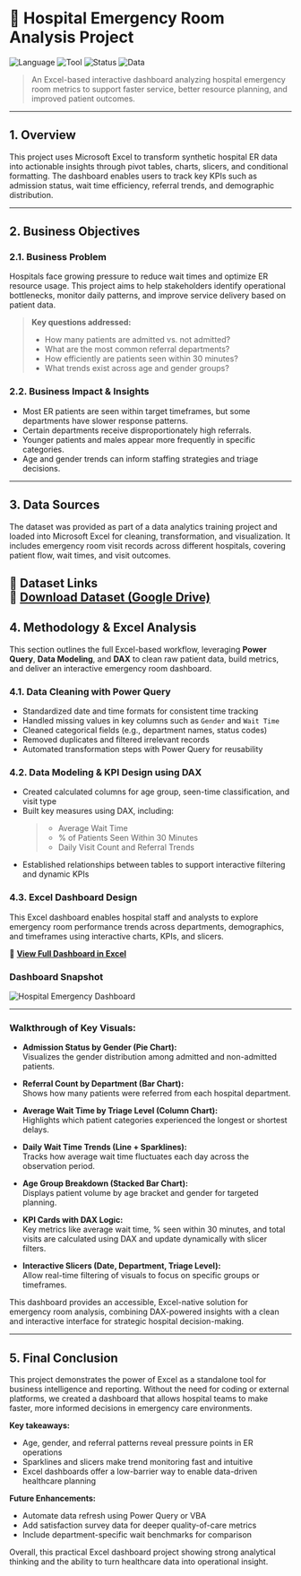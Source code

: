 # 🏥 Hospital Emergency Room Analysis Project  
![Language](https://img.shields.io/badge/Language-Excel-16A085)
![Tool](https://img.shields.io/badge/Visualization-Excel%20Dashboard-F39C12)
![Status](https://img.shields.io/badge/Project-Completed-brightgreen)
![Data](https://img.shields.io/badge/Data-Hospital--ER--Synthetic-red)

> An Excel-based interactive dashboard analyzing hospital emergency room metrics to support faster service, better resource planning, and improved patient outcomes.

---

## 1. Overview

This project uses Microsoft Excel to transform synthetic hospital ER data into actionable insights through pivot tables, charts, slicers, and conditional formatting. The dashboard enables users to track key KPIs such as admission status, wait time efficiency, referral trends, and demographic distribution.

---

## 2. Business Objectives

### 2.1. Business Problem

Hospitals face growing pressure to reduce wait times and optimize ER resource usage. This project aims to help stakeholders identify operational bottlenecks, monitor daily patterns, and improve service delivery based on patient data.

> **Key questions addressed:**
> - How many patients are admitted vs. not admitted?
> - What are the most common referral departments?
> - How efficiently are patients seen within 30 minutes?
> - What trends exist across age and gender groups?

### 2.2. Business Impact & Insights

- Most ER patients are seen within target timeframes, but some departments have slower response patterns.  
- Certain departments receive disproportionately high referrals.  
- Younger patients and males appear more frequently in specific categories.  
- Age and gender trends can inform staffing strategies and triage decisions.

---

## 3. Data Sources

The dataset was provided as part of a data analytics training project and loaded into Microsoft Excel for cleaning, transformation, and visualization. It includes emergency room visit records across different hospitals, covering patient flow, wait times, and visit outcomes.

🔗 **Dataset Links**  
📁 [Download Dataset (Google Drive)](https://drive.google.com/file/d/1I_20JL8KP-muDr5hxVLW_2rjiobIIdiV/view?usp=sharing)
---

## 4. Methodology & Excel Analysis

This section outlines the full Excel-based workflow, leveraging **Power Query**, **Data Modeling**, and **DAX** to clean raw patient data, build metrics, and deliver an interactive emergency room dashboard.

### 4.1. Data Cleaning with Power Query

- Standardized date and time formats for consistent time tracking  
- Handled missing values in key columns such as `Gender` and `Wait Time`  
- Cleaned categorical fields (e.g., department names, status codes)  
- Removed duplicates and filtered irrelevant records  
- Automated transformation steps with Power Query for reusability  

### 4.2. Data Modeling & KPI Design using DAX

- Created calculated columns for age group, seen-time classification, and visit type  
- Built key measures using DAX, including:
  > - Average Wait Time  
  > - % of Patients Seen Within 30 Minutes  
  > - Daily Visit Count and Referral Trends  
- Established relationships between tables to support interactive filtering and dynamic KPIs  

### 4.3. Excel Dashboard Design

This Excel dashboard enables hospital staff and analysts to explore emergency room performance trends across departments, demographics, and timeframes using interactive charts, KPIs, and slicers.

🔗 **[View Full Dashboard in Excel](https://project.novypro.com/ud876F)**

### Dashboard Snapshot

![Hospital Emergency Dashboard](https://github.com/yourusername/project-folder/hospital_dashboard_snapshot.png)

---

### Walkthrough of Key Visuals:

* **Admission Status by Gender (Pie Chart):**  
  Visualizes the gender distribution among admitted and non-admitted patients.

* **Referral Count by Department (Bar Chart):**  
  Shows how many patients were referred from each hospital department.

* **Average Wait Time by Triage Level (Column Chart):**  
  Highlights which patient categories experienced the longest or shortest delays.

* **Daily Wait Time Trends (Line + Sparklines):**  
  Tracks how average wait time fluctuates each day across the observation period.

* **Age Group Breakdown (Stacked Bar Chart):**  
  Displays patient volume by age bracket and gender for targeted planning.

* **KPI Cards with DAX Logic:**  
  Key metrics like average wait time, % seen within 30 minutes, and total visits are calculated using DAX and update dynamically with slicer filters.

* **Interactive Slicers (Date, Department, Triage Level):**  
  Allow real-time filtering of visuals to focus on specific groups or timeframes.

This dashboard provides an accessible, Excel-native solution for emergency room analysis, combining DAX-powered insights with a clean and interactive interface for strategic hospital decision-making.


---

## 5. Final Conclusion

This project demonstrates the power of Excel as a standalone tool for business intelligence and reporting. Without the need for coding or external platforms, we created a dashboard that allows hospital teams to make faster, more informed decisions in emergency care environments.

**Key takeaways:**
- Age, gender, and referral patterns reveal pressure points in ER operations  
- Sparklines and slicers make trend monitoring fast and intuitive  
- Excel dashboards offer a low-barrier way to enable data-driven healthcare planning

**Future Enhancements:**
- Automate data refresh using Power Query or VBA  
- Add satisfaction survey data for deeper quality-of-care metrics  
- Include department-specific wait benchmarks for comparison

Overall, this practical Excel dashboard project showing strong analytical thinking and the ability to turn healthcare data into operational insight.
